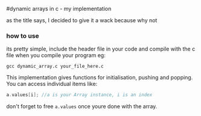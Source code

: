 #dynamic arrays in c - my implementation

as the title says, I decided to give it a wack because why not

### how to use

its pretty simple, include the header file in your code and compile with the c file when you compile your program eg:
```
gcc dynamic_array.c your_file_here.c
```
This implementation gives functions for initialisation, pushing and popping. You can access individual items like:
```c
a.values[i]; //a is your Array instance, i is an index
```

don't forget to free `a.values` once youre done with the array.